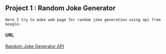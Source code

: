 ## Project 1 : Random Joke Generator
    Here I try to make web page for random joke generation using api from Google.

#### URL

[Random Joke Generator API](https://sv443.net/jokeapi/v2/)
